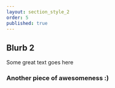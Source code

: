 ```yaml
---
layout: section_style_2
order: 5
published: true
---
```


## Blurb 2
Some great text goes here

### Another piece of awesomeness :)
